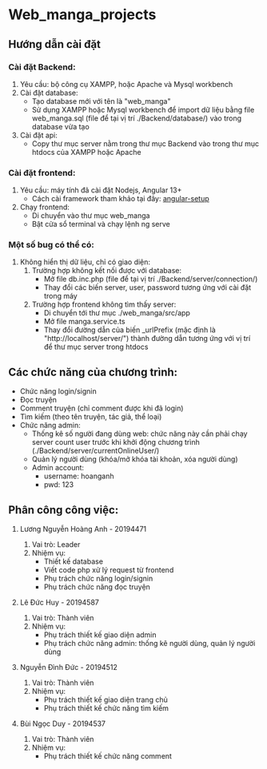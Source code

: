 # Web_manga_projects
## Hướng dẫn cài đặt
### Cài đặt Backend:
1. Yêu cầu: bộ công cụ XAMPP, hoặc Apache và Mysql workbench
2. Cài đặt database:
	- Tạo database mới với tên là "web_manga"
	- Sử dụng XAMPP hoặc Mysql workbench để import dữ liệu bằng file web_manga.sql (file để tại vị trí ./Backend/database/) vào trong database vừa tạo
3. Cài đặt api:
	- Copy thư mục server nằm trong thư mục Backend vào trong thư mục htdocs của XAMPP hoặc Apache

### Cài đặt frontend:
1. Yêu cầu: máy tính đã cài đặt Nodejs, Angular 13+
	- Cách cài framework  tham khảo tại đây: [angular-setup](https://angular.io/guide/setup-local)
2. Chạy frontend:
	- Di chuyển vào thư mục web_manga
	- Bật cửa sổ terminal và chạy lệnh ng serve

### Một số bug có thể có:
1. Không hiển thị dữ liệu, chỉ có giao diện:
	1. Trường hợp không kết nối được với database:
		- Mở file db.inc.php (file để tại vị trí ./Backend/server/connection/)
		- Thay đổi các biến server, user, password tương ứng với cài đặt trong máy
	2. Trường hợp frontend không tìm thấy server:
		- Di chuyển tới thư mục ./web_manga/src/app
		- Mở file manga.service.ts
		- Thay đổi đường dẫn của biến _urlPrefix (mặc định là "http://localhost/server/") thành đường dẫn tương ứng với vị trí để thư mục server trong htdocs

## Các chức năng của chương trình:
- Chức năng login/signin
- Đọc truyện
- Comment truyện (chỉ comment được khi đã login)
- Tìm kiếm (theo tên truyện, tác giả, thể loại)
- Chức năng admin:
	- Thống kê số người đang dùng web: chức năng này cần phải chạy server count user trước khi khởi động chương trình (./Backend/server/currentOnlineUser/)
	- Quản lý người dùng (khóa/mở khóa tài khoản, xóa người dùng)
	- Admin account: 
		- username: hoanganh 
		- pwd: 123

## Phân công công việc:
1. Lương Nguyễn Hoàng Anh - 20194471
	1. Vai trò: Leader
	2. Nhiệm vụ:
		- Thiết kế database
		- Viết code php xử lý request từ frontend
		- Phụ trách chức năng login/signin
		- Phụ trách chức năng đọc truyện

2. Lê Đức Huy - 20194587
	1. Vai trò: Thành viên
	2. Nhiệm vụ:
		- Phụ trách thiết kế giao diện admin
		- Phụ trách chức năng admin: thống kê người dùng, quản lý người dùng

3. Nguyễn Đình Đức - 20194512
	1. Vai trò: Thành viên
	2. Nhiệm vụ:
		- Phụ trách thiết kế giao diện trang chủ
		- Phụ trách thiết kế chức năng tìm kiếm

4. Bùi Ngọc Duy - 20194537
	1. Vai trò: Thành viên
	2. Nhiệm vụ:
		- Phụ trách thiết kế chức năng comment